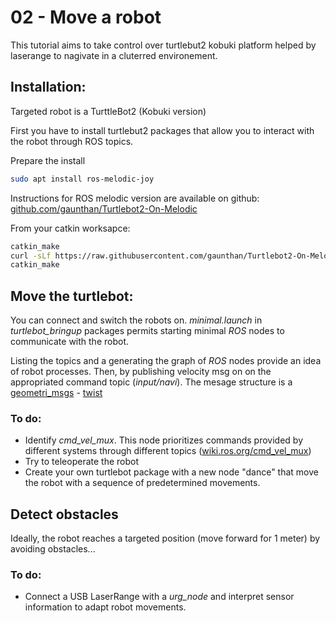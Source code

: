 # 02 - Move a robot

This tutorial aims to take control over turtlebut2 kobuki platform helped by laserange to nagivate in a cluterred environement.

## Installation:

Targeted robot is a TurttleBot2 (Kobuki version)

First you have to install turtlebut2 packages that allow you to interact with the robot through ROS topics.

Prepare the install

```bash
sudo apt install ros-melodic-joy
```

Instructions for ROS melodic version are available on github: [github.com/gaunthan/Turtlebot2-On-Melodic](https://github.com/gaunthan/Turtlebot2-On-Melodic)

From your catkin worksapce:

```bash
catkin_make
curl -sLf https://raw.githubusercontent.com/gaunthan/Turtlebot2-On-Melodic/master/install_basic.sh | bash
catkin_make
```

## Move the turtlebot:

You can connect and switch the robots on.
*minimal.launch* in *turtlebot_bringup* packages permits starting minimal *ROS* nodes to communicate with the robot.

Listing the topics and a generating the graph of *ROS* nodes provide an idea of robot processes.
Then, by publishing velocity msg on on the appropriated command topic (*input/navi*).
The mesage structure is a [geometri_msgs](https://wiki.ros.org/geometry_msgs) - [twist](http://docs.ros.org/api/geometry_msgs/html/msg/Twist.html)

### To do:

- Identify *cmd_vel_mux*. This node prioritizes commands provided by different systems through different topics ([wiki.ros.org/cmd_vel_mux](https://wiki.ros.org/cmd_vel_mux))
- Try to teleoperate the robot
- Create your own turtlebot package with a new node "dance" that move the robot with a sequence of predetermined movements.

## Detect obstacles

Ideally, the robot reaches a targeted position (move forward for 1 meter) by avoiding obstacles...

### To do:
- Connect a USB LaserRange with a *urg_node* and interpret sensor information to adapt robot movements.
